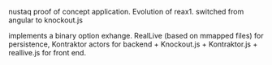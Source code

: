 nustaq proof of concept application. Evolution of reax1. switched from angular to knockout.js

implements a binary option exhange. RealLive (based on mmapped files) for persistence, Kontraktor actors for backend + Knockout.js + Kontraktor.js + reallive.js for front end. 
